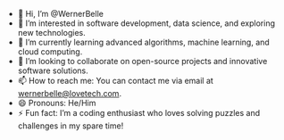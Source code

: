 - 👋 Hi, I’m @WernerBelle
- 👀 I’m interested in software development, data science, and exploring new technologies.
- 🌱 I’m currently learning advanced algorithms, machine learning, and cloud computing.
- 💞️ I’m looking to collaborate on open-source projects and innovative software solutions.
- 📫 How to reach me: You can contact me via email at wernerbelle@lovetech.com.
- 😄 Pronouns: He/Him
- ⚡ Fun fact: I’m a coding enthusiast who loves solving puzzles and challenges in my spare time!

<!---
WernerBelle/WernerBelle is a ✨ special ✨ repository because its `README.md` (this file) appears on your GitHub profile.
You can click the Preview link to take a look at your changes.
--->
